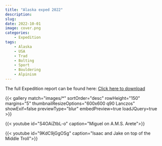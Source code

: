 ```yaml
---
title: "Alaska exped 2022"
description: 
slug: 
date: 2022-10-01
image: cover.png
categories:
    - Expedition
tags:
    - Alaska
    - USA
    - Trad
    - Bolting
    - Sport
    - Bouldering
    - Alpinism
---
```


The full Expedition report can be found here:
[Click here to download](/documents/alaska2022.pdf)

{{< gallery match="images/*" sortOrder="desc" rowHeight="150" margins="5" thumbnailResizeOptions="600x600 q90 Lanczos" showExif=false previewType="blur" embedPreview=true loadJQuery=true >}}

{{< youtube id="S4OAiZtbL-o" caption="Miguel on A.M.S. Arete">}}

{{< youtube id="9KdC9jGgOSg" caption="Isaac and Jake on top of the Middle Troll">}}
